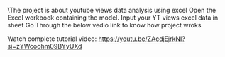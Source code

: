 \The project is about youtube views data analysis using excel
Open the Excel workbook containing the model.
Input your YT views excel data in sheet
Go Through the below vedio link to know how project wroks

Watch complete tutorial video: https://youtu.be/ZAcdjEjrkNI?si=zYWcoohm09BYyUXd
